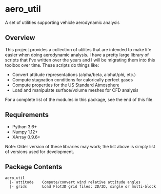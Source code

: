 # aero_util
A set of utilities supporting vehicle aerodynamic analysis

## Overview
This project provides a collection of utilites that are intended to
make life easier when doing aerodynamic analysis. I have a pretty large
library of scripts that I've written over the years and I will be
migrating them into this toolbox over time. These scripts do things
like:

 * Convert attitude representations (alpha/beta, alphat/phi, etc.)
 * Compute stagnation conditions for calorically perfect gases
 * Compute properties for the US Standard Atmosphere
 * Load and manipulate surface/volume meshes for CFD analysis

For a complete list of the modules in this package, see the end of this
file.

## Requirements

 * Python 3.6+
 * Numpy  1.12+
 * XArray 0.9.6+

Note: Older version of these libraries may work; the list above is simply
list of versions used for development.

## Package Contents

    aero_util
      |- attitude    Compute/convert wind relative attitude angles
      |- grids       Load Plot3D grid files: 2D/3D, single or multi-block

